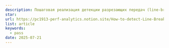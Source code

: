 ```yaml
---
description: Пошаговая реализация детекции разрезающих передач (line-breaking passes) на базе трекинг-данных. Авторы используют иерархическую кластеризацию игроков для выделения линий (защита, полузащита, атака) и определяют, пересекает ли траектория паса одну или несколько из них.
star: 
url: https://pc1913-perf-analytics.notion.site/How-to-detect-Line-Breaking-passes-using-Tracking-Data-22aa95fcfc3280ed95fdd31730eddbd9
list: article
keywords:
  - pass
date: 2025-07-21
---
```

